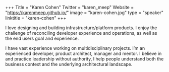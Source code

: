 +++
Title = "Karen Cohen"
Twitter = "karen_meep"
Website = "https://karenmeep.github.io/"
image = "karen-cohen.jpg"
type = "speaker"
linktitle = "karen-cohen"
+++

I love designing and building infrastructure/platform products. I enjoy the challenge of reconciling developer experience and operations, as well as the end users goal and experience.

I have vast experience working on multidisciplinary projects. I’m an experienced developer, product architect, manager and mentor. I believe in and practice leadership without authority, I help people understand both the business context and the underlying architectural landscape.
